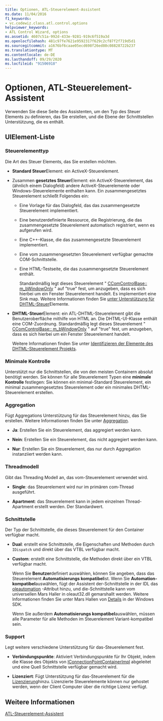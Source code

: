 ```yaml
---
title: Optionen, ATL-Steuerelement-Assistent
ms.date: 11/04/2016
f1_keywords:
- vc.codewiz.class.atl.control.options
helpviewer_keywords:
- ATL Control Wizard, options
ms.assetid: 4607c51a-992d-433e-9281-919c6f519a3d
ms.openlocfilehash: 481c97fe7621e9592317f629c2cf87f2f719d5d1
ms.sourcegitcommit: a1676bf6caae05ecd698f26ed80c08828722b237
ms.translationtype: MT
ms.contentlocale: de-DE
ms.lasthandoff: 09/29/2020
ms.locfileid: "91506918"
---
```

# <a name="options-atl-control-wizard"></a>Optionen, ATL-Steuerelement-Assistent

Verwenden Sie diese Seite des Assistenten, um den Typ des Steuer Elements zu definieren, das Sie erstellen, und die Ebene der Schnittstellen Unterstützung, die es enthält.

## <a name="uielement-list"></a>UIElement-Liste

### <a name="control-type"></a>Steuerelementtyp

Die Art des Steuer Elements, das Sie erstellen möchten.

- **Standard Steuer**Element: ein ActiveX-Steuerelement.

- Zusammen **gesetztes Steuer**Element: ein ActiveX-Steuerelement, das (ähnlich einem Dialogfeld) andere ActiveX-Steuerelemente oder Windows-Steuerelemente enthalten kann. Ein zusammengesetztes Steuerelement schließt Folgendes ein:

  - Eine Vorlage für das Dialogfeld, das das zusammengesetzte Steuerelement implementiert.

  - Eine benutzerdefinierte Ressource, die Registrierung, die das zusammengesetzte Steuerelement automatisch registriert, wenn es aufgerufen wird.

  - Eine C++-Klasse, die das zusammengesetzte Steuerelement implementiert.

  - Eine vom zusammengesetzten Steuerelement verfügbar gemachte COM-Schnittstelle.

  - Eine HTML-Testseite, die das zusammengesetzte Steuerelement enthält.

    Standardmäßig legt dieses Steuerelement " [CComControlBase:: m_bWindowOnly](../../atl/reference/ccomcontrolbase-class.md#m_bwindowonly) " auf "true" fest, um anzugeben, dass es sich hierbei um ein Fenster Steuerelement handelt. Es implementiert eine Sink map. Weitere Informationen finden Sie [unter Unterstützung für DHTML-Steuer](../../atl/atl-support-for-dhtml-controls.md)Elemente.

- **DHTML-Steuer**Element: ein ATL-DHTML-Steuerelement gibt die Benutzeroberfläche mithilfe von HTML an. Die DHTML-UI-Klasse enthält eine COM-Zuordnung. Standardmäßig legt dieses Steuerelement " [CComControlBase:: m_bWindowOnly](../../atl/reference/ccomcontrolbase-class.md#m_bwindowonly) " auf "true" fest, um anzugeben, dass es sich hierbei um ein Fenster Steuerelement handelt.

   Weitere Informationen finden Sie unter [Identifizieren der Elemente des DHTML-Steuerelement Projekts](../../atl/identifying-the-elements-of-the-dhtml-control-project.md).

### <a name="minimal-control"></a>Minimale Kontrolle

Unterstützt nur die Schnittstellen, die von den meisten Containern absolut benötigt werden. Sie können für alle Steuerelement Typen eine **minimale Kontrolle** festlegen: Sie können ein minimal-Standard Steuerelement, ein minimal zusammengesetztes Steuerelement oder ein minimales DHTML-Steuerelement erstellen.

### <a name="aggregation"></a>Aggregation

Fügt Aggregations Unterstützung für das Steuerelement hinzu, das Sie erstellen. Weitere Informationen finden Sie unter [Aggregation](../../atl/aggregation.md).

- **Ja**: Erstellen Sie ein Steuerelement, das aggregiert werden kann.

- **Nein**: Erstellen Sie ein Steuerelement, das nicht aggregiert werden kann.

- **Nur**: Erstellen Sie ein Steuerelement, das nur durch Aggregation instanziiert werden kann.

### <a name="threading-model"></a>Threadmodell

Gibt das Threading Modell an, das vom-Steuerelement verwendet wird.

- **Single**: das Steuerelement wird nur im primären com-Thread ausgeführt.

- **Apartment**: das Steuerelement kann in jedem einzelnen Thread-Apartment erstellt werden. Der Standardwert.

### <a name="interface"></a>Schnittstelle

Der Typ der Schnittstelle, die dieses Steuerelement für den Container verfügbar macht.

- **Dual**: erstellt eine Schnittstelle, die Eigenschaften und Methoden durch `IDispatch` und direkt über das VTBL verfügbar macht.

- **Custom**: erstellt eine Schnittstelle, die Methoden direkt über ein VTBL verfügbar macht.

   Wenn Sie **Benutzer**definiert auswählen, können Sie angeben, dass das Steuerelement **Automatisierungs kompatibel**ist. Wenn Sie **Automation-kompatibel**auswählen, fügt der Assistent der-Schnittstelle in der IDL das [oleautomation](../../windows/attributes/oleautomation.md) -Attribut hinzu, und die-Schnittstelle kann vom universellen Mars Haller in oleaut32.dll gemarshallt werden. Weitere Informationen finden Sie unter Mars Hallen von [Details](/windows/win32/com/marshaling-details) in der Windows SDK.

   Wenn Sie außerdem **Automatisierungs kompatibel**auswählen, müssen alle Parameter für alle Methoden im Steuerelement Variant-kompatibel sein.

### <a name="support"></a>Support

Legt weitere verschiedene Unterstützung für das-Steuerelement fest.

- **Verbindungspunkte**: Aktiviert Verbindungspunkte für Ihr Objekt, indem die Klasse des Objekts von [IConnectionPointContainerImpl](../../atl/reference/iconnectionpointcontainerimpl-class.md) abgeleitet und eine Quell Schnittstelle verfügbar gemacht wird.

- **Lizenziert**: Fügt Unterstützung für das-Steuerelement für die [Lizenzierung](/windows/win32/com/licensing)hinzu. Lizenzierte Steuerelemente können nur gehostet werden, wenn der Client Computer über die richtige Lizenz verfügt.

## <a name="see-also"></a>Weitere Informationen

[ATL-Steuerelement-Assistent](../../atl/reference/atl-control-wizard.md)
